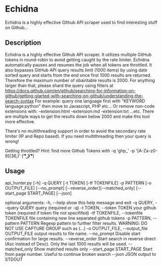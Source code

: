 # Echidna
Echidna is a highly effective GIthub API scraper used to find interesting stuff on Github...

## Description

Echidna is a highly effective Github API scraper. 
It utilizes multiple GitHub tokens in round-robin to avoid getting caught by the rate limiter.
Echidna automatically pauses and resumes the job when all tokens are throttled. 
It also bypasses GitHub API query results limit (1000 items) by using date sorted query and starts from the end
once first 1000 results are returned. Therefore the maximum number of obaintable results is 2000.
For anything larger than that, please shard the query using filters at 
https://docs.github.com/en/github/searching-for-information-on-github/getting-started-with-searching-on-github/understanding-the-search-syntax 
For example: query one language first with "KEYWORD language:python"  then move to Javascript, PHP etc...
Or remove non-code extensions with: -extension:html -extension:md -extension:txt ...etc. There are multiple ways to get the results down below 2000 and make this tool more effective.

There's no multithreading support in order to avoid the secondary rate limiter (IP and Repo based).
If you need multithreading then your query is wrong!

Getting throttled? Hint: find more Github Tokens with -q 'ghp_' -p '[A-Za-z0-9]{36,}'  ( **͡° ͜ʖ ͡°**)


## Usage

api_hunter.py [-h] -q QUERY [-t TOKEN] [-tf TOKENFILE] -p PATTERN [-o OUTPUT_FILE] [--no_prompt] [--reverse_order][--matched_only] [--start_page START_PAGE] [--json]


optional arguments:
  -h, --help            show this help message and exit
  -q QUERY, --query QUERY
                        query (required or -q)
  -t TOKEN, --token TOKEN
                        your github token (required if token file not specififed)
  -tf TOKENFILE, --tokenfile TOKENFILE
                        file containing new line separated github tokens
  -p PATTERN, --pattern PATTERN
                        Regexp pattern to further filter results. WARNING: DO NOT USE CAPTURE GROUP such as (...)
  -o OUTPUT_FILE, --output_file OUTPUT_FILE
                        output results to file name.
  --no_prompt           Disable start confirmation for large results.
  --reverse_order       Start search in reverse direct (Asc instead of Desc). Only the last 1000 results will be used.
  --matched_only        Show matched results only
  --start_page START_PAGE
                        Start from page number. Useful to continue broken search
  --json                JSON output to STDOUT

